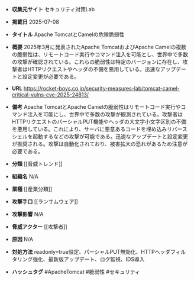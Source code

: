 - **収集元サイト**
セキュリティ対策Lab

- **掲載日**
2025-07-08

- **タイトル**
Apache TomcatとCamelの危険脆弱性

- **概要**
2025年3月に発表されたApache TomcatおよびApache Camelの複数の脆弱性は、リモートコード実行やコマンド注入を可能とし、世界中で多数の攻撃が確認されている。これらの脆弱性は特定のバージョンに存在し、攻撃者はHTTPリクエストやヘッダの不備を悪用している。迅速なアップデートと設定変更が必要である。

- **URL**
https://rocket-boys.co.jp/security-measures-lab/tomcat-camel-critical-vulns-cve-2025-24813/

- **備考**
Apache TomcatとApache Camelの脆弱性はリモートコード実行やコマンド注入を可能にし、世界中で多数の攻撃が観測されている。攻撃者はHTTPリクエストのパーシャルPUT機能やヘッダの大文字小文字区別の不備を悪用している。これにより、サーバに悪意あるコードを埋め込みリバースシェルを起動するなどの攻撃が可能である。迅速なアップデートと設定変更が推奨される。攻撃は自動化されており、被害拡大の恐れがあるため注意が必要である。

- **分類**
[[脅威トレンド]]

- **組織名**
N/A

- **業種**
[[産業分類]]

- **攻撃手口**
[[ランサムウェア]]

- **攻撃影響**
N/A

- **脅威アクター**
[[攻撃者]]

- **原因**
N/A

- **対処方法**
readonly=true設定、パーシャルPUT無効化、HTTPヘッダフィルタリング強化、最新版アップデート、ログ監視、IDS導入

- **ハッシュタグ**
#ApacheTomcat #脆弱性 #セキュリティ
